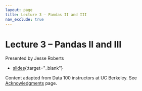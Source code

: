 ```yaml
---
layout: page
title: Lecture 3 – Pandas II and III
nav_exclude: true
---
```


# Lecture 3 – Pandas II and III

Presented by Jesse Roberts

- [slides](https://docs.google.com/presentation/d/1uYlVZBingyLPqwZ_xjLqX3BG9wk70ZvL_Lr0-T6sWkI/edit?usp=sharing){:target="_blank"}

<!-- - [code](https://data100.datahub.berkeley.edu/hub/user-redirect/git-pull?repo=https%3A%2F%2Fgithub.com%2FDS-100%2Ffa24-student&urlpath=tree%2Ffa24-student%2Flecture%2Flec03%2Flec03.ipynb&branch=main){:target="_blank"}
- [code HTML](../../resources/assets/lectures/lec03/lec03.html){:target="_blank"}
- [recording](https://youtu.be/-UDZZZ7Xgc0) -->


Content adapted from Data 100 instructors at UC Berkeley. See [Acknowledgments](../../acks) page.